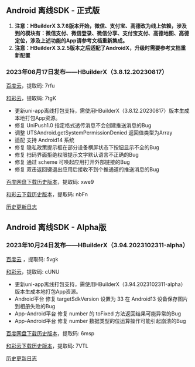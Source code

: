## Android 离线SDK - 正式版

1. **注意：HBuilderX 3.7.6版本开始，微信、支付宝、高德改为线上依赖，涉及到的模块有：微信支付、微信登录、微信分享、支付宝支付、高德地图、高德定位，涉及上述功能的App请参考文档重新集成。**
2. **注意：HBuilderX 3.2.5版本之后适配了AndroidX，升级时需要参考文档重新配置**

### 2023年08月17日发布——HBuilderX（3.8.12.20230817）

[百度云](https://pan.baidu.com/s/14SZ-CjlbaNtGHk3CpamgXQ)，提取码: 7rfu

[和彩云](https://caiyun.139.com/m/i?115Cno1RLX28f)，提取码: 7tgK

+ 更新uni-app离线打包支持，需使用HBuilderX（3.8.12.20230817）版本生成本地打包App资源。
+ 修复 UniPush1.0 指定格式透传消息不会创建推送消息的Bug
+ 调整 UTSAndroid.getSystemPermissionDenied 返回值类型为Array
+ 适配 支持 Android14 系统
+ 修复 隐私政策提示框在部分设备横屏状态下按钮显示不全的Bug
+ 修复 扫码界面拒绝权限提示文字默认语言不正确的Bug
+ 修复 通过 scheme 可唤起应用打开外部链接的Bug
+ 修复 双击返回键退出应用后接收不到个推通道的推送消息的Bug

[百度网盘下载历史版本](https://pan.baidu.com/s/1qxxUqh9ifF7mfJ4T46NB4Q)，提取码: xwe9

[和彩云下载历史版本](https://caiyun.139.com/m/i?115CoV3NKJFm7)，提取码: nbFn

[历史更新日志](/AppDocs/download/historyRelease/androidRelease.md)


## Android 离线SDK - Alpha版

### 2023年10月24日发布——HBuilderX（3.94.2023102311-alpha）

[百度云](https://pan.baidu.com/s/1NLBTW94Im_zg5R38Wiijdg) ，提取码: 5vgk

[和彩云](https://caiyun.139.com/m/i?115CeVcqseFof)，提取码: cUNU

+ 更新uni-app离线打包支持，需使用HBuilderX（3.94.2023102311-alpha）版本生成本地打包App资源。
+ Android平台 修复 targetSdkVersion 设置为 33 在 Android13 设备保存图片到相册失败的Bug
+ App-Android平台 修复 number 的 toFixed 方法返回结果可能异常的Bug
+ App-Android平台 修复 number 数据类型的位运算操作可能引起崩溃的Bug

[百度网盘下载历史版本](https://pan.baidu.com/s/10fne34bwxWGtDJTd4PhroA)，提取码: 6msp

[和彩云下载历史版本](https://caiyun.139.com/m/i?115CeVcmBz0c3)，提取码: 7VTL

[历史更新日志](/AppDocs/download/historyRelease/androidAlpha.md)
